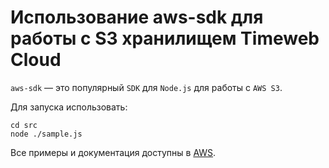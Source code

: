 # Использование aws-sdk для работы с S3 хранилищем Timeweb Cloud

`aws-sdk` — это популярный `SDK` для `Node.js` для работы с `AWS S3`.

Для запуска использовать:

```shell
cd src
node ./sample.js
```

Все примеры и документация доступны в [AWS](https://docs.aws.amazon.com/sdk-for-javascript/v3/developer-guide/welcome.html).
